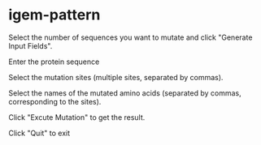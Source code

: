 # igem-pattern
 Select the number of sequences you want to mutate and click "Generate Input Fields".
 
Enter the protein sequence

Select the mutation sites (multiple sites, separated by commas).

Select the names of the mutated amino acids (separated by commas, corresponding to the sites).

Click "Excute Mutation" to get the result.

Click "Quit" to exit 

